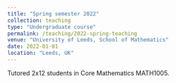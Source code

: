 ```yaml
---
title: "Spring semester 2022"
collection: teaching
type: "Undergraduate course"
permalink: /teaching/2022-spring-teaching
venue: "University of Leeds, School of Mathematics"
date: 2022-01-01
location: "Leeds, UK"
---
```


Tutored 2x12 students in Core Mathematics MATH1005.
